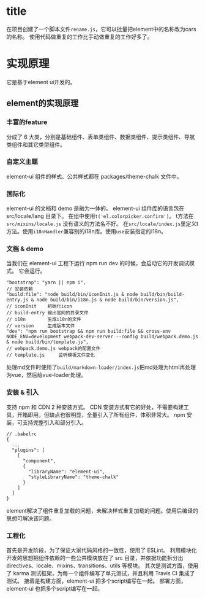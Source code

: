 # title

在项目创建了一个脚本文件`rename.js`，它可以批量把element中的名称改为cars的名称。
使用代码做重复的工作比手动做重复的工作好多了。

# 实现原理

它是基于element ui开发的。

## element的实现原理

### 丰富的feature

分成了 6 大类，分别是基础组件、表单类组件、数据类组件、提示类组件、导航类组件和其它类型组件。

### 自定义主题

element-ui 组件的样式、公共样式都在 packages/theme-chalk 文件中。

### 国际化

element-ui 的文档和 demo 是融为一体的。
element-ui 组件库的语言包在 src/locale/lang 目录下。
在组中使用`t('el.colorpicker.confirm')`。
t方法在`src/mixins/locale.js`
没有语义的方法名不好。
在`src/locale/index.js`里定义t方法。使用`i18nHandler`兼容别的i18n库。使用`use`安装指定的i18n。

### 文档 & demo

当我们在 element-ui 工程下运行 npm run dev 的时候，会启动它的开发调试模式。
它会运行。
```
"bootstrap": "yarn || npm i",
// 安装依赖
"build:file": "node build/bin/iconInit.js & node build/bin/build-entry.js & node build/bin/i18n.js & node build/bin/version.js",
// iconInit    初始化icon
// build-entry 输出官网的目录文件
// i18n        生成i18n的文件
// version     生成版本文件
"dev": "npm run bootstrap && npm run build:file && cross-env NODE_ENV=development webpack-dev-server --config build/webpack.demo.js & node build/bin/template.js",
// webpack.demo.js webpack的配置文件
// template.js     监听模板文件变化
```
处理md文件时使用了`build/markdown-loader/index.js`把md处理为html再处理为vue，然后给vue-loader处理。

### 安装 & 引入

支持 npm 和 CDN 2 种安装方式。
CDN 安装方式有它的好处，不需要构建工具，开箱即用，但缺点也很明显，全量引入了所有组件，体积非常大。
npm 安装，可支持完整引入和部分引入。
```
// .babelrc
{
  ...
  "plugins": [
    [
      "component",
      {
        "libraryName": "element-ui",
        "styleLibraryName": "theme-chalk"
      }
    ]
  ]
}
```
element解决了组件重复加载的问题，未解决样式重复加载的问题。使用后编译的思想可解决该问题。

### 工程化

首先是开发阶段，为了保证大家代码风格的一致性，使用了 ESLint。
利用模块化开发的思想把组件依赖的一些公共模块放在了 src 目录，并依据功能拆分出 directives、locale、mixins、transitions、utils 等模块。
其次是测试方面，使用了 karma 测试框架，为每一个组件编写了单元测试，并且利用 Travis CI 集成了测试。
接着是构建方面，element-ui 把多个script编写在一起。
部署方面，element-ui 也把多个script编写在一起。
